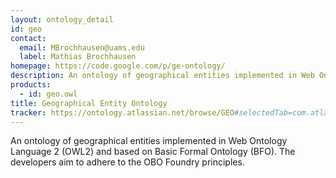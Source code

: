 ```yaml
---
layout: ontology_detail
id: geo
contact: 
  email: MBrochhausen@uams.edu
  label: Mathias Brochhausen
homepage: https://code.google.com/p/ge-ontology/
description: An ontology of geographical entities implemented in Web Ontology Language 2 (OWL2) and based on Basic Formal Ontology (BFO). The developers aim to adhere to the OBO Foundry principles.
products: 
  - id: geo.owl
title: Geographical Entity Ontology
tracker: https://ontology.atlassian.net/browse/GEO#selectedTab=com.atlassian.jira.plugin.system.project%3Aissues-panel
---
```


An ontology of geographical entities implemented in Web Ontology Language 2 (OWL2) and based on Basic Formal Ontology (BFO). The developers aim to adhere to the OBO Foundry principles.
